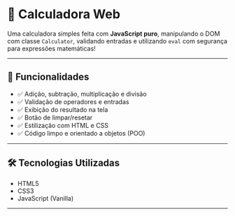 # 🧮 Calculadora Web

Uma calculadora simples feita com **JavaScript puro**, manipulando o DOM com classe `Calculator`, validando entradas e utilizando `eval` com segurança para expressões matemáticas!

---

## 🚀 Funcionalidades

- ✅ Adição, subtração, multiplicação e divisão
- ✅ Validação de operadores e entradas
- ✅ Exibição do resultado na tela
- ✅ Botão de limpar/resetar
- ✅ Estilização com HTML e CSS
- ✅ Código limpo e orientado a objetos (POO)

---

## 🛠️ Tecnologias Utilizadas

- HTML5
- CSS3
- JavaScript (Vanilla)

---
